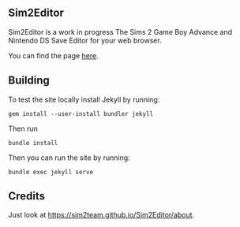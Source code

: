 ## Sim2Editor

Sim2Editor is a work in progress The Sims 2 Game Boy Advance and Nintendo DS Save Editor for your web browser.

You can find the page [here](https://sim2team.github.io/Sim2Editor).


## Building

To test the site locally install Jekyll by running:
```
gem install --user-install bundler jekyll
```
Then run
```
bundle install
```
Then you can run the site by running:
```
bundle exec jekyll serve
```

## Credits

Just look at https://sim2team.github.io/Sim2Editor/about.